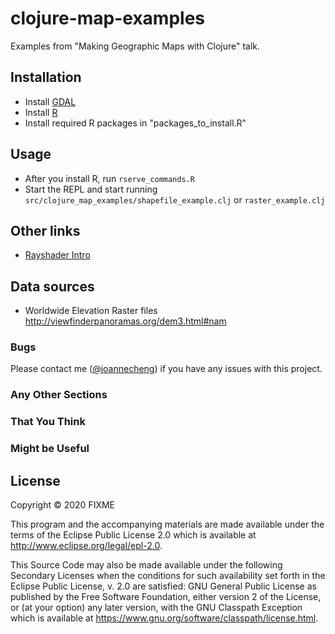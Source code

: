 # clojure-map-examples

Examples from "Making Geographic Maps with Clojure" talk.

## Installation

* Install [GDAL](https://gdal.org/download.html)
* Install [R](https://www.r-project.org/)
* Install required R packages in "packages_to_install.R"


## Usage

* After you install R, run `rserve_commands.R`
* Start the REPL and start running `src/clojure_map_examples/shapefile_example.clj` or `raster_example.clj`

## Other links
* [Rayshader Intro](https://github.com/tylermorganwall/MusaMasterclass)

## Data sources

* Worldwide Elevation Raster files http://viewfinderpanoramas.org/dem3.html#nam

### Bugs

Please contact me ([@joannecheng](https://twitter.com/joannecheng)) if you have any issues with this project.

### Any Other Sections
### That You Think
### Might be Useful

## License

Copyright © 2020 FIXME

This program and the accompanying materials are made available under the
terms of the Eclipse Public License 2.0 which is available at
http://www.eclipse.org/legal/epl-2.0.

This Source Code may also be made available under the following Secondary
Licenses when the conditions for such availability set forth in the Eclipse
Public License, v. 2.0 are satisfied: GNU General Public License as published by
the Free Software Foundation, either version 2 of the License, or (at your
option) any later version, with the GNU Classpath Exception which is available
at https://www.gnu.org/software/classpath/license.html.
